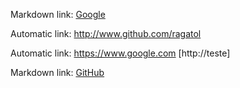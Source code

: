 Markdown link: [Google](https://www.google.com)

Automatic link: <http://www.github.com/ragatol>

Automatic link: https://www.google.com [http://teste]

Markdown link: [GitHub](http://www.github.com/ragatol)

